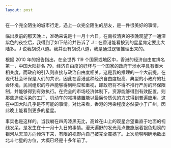 ```yaml
---
layout: post
---
```


在一个完全陌生的城市行走，遇上一众完全陌生的朋友，是一件很美好的事情。

临出发前的那天晚上，准确来说是十一月十六日，在南校清爽的夜晚观望了一通深紫色的夜空后，我得到了如下结论并告诉了 J：在香港能看按到的星星肯定要比大陆多。J 说我胡说八道。我并没有胡说八道，我是通过逻辑推理出来的。

根据 2010 年的报告指出，在全世界 119 个国家或地区中，香港的经济自由度排名第一，中国大陆排名 79。经济自由度的好坏与一个国家的政府干涉水平具有很大相关度，而政府的引入则直接与政治自由度相关。这是我的推理的一个大前提。在现代社会环保是人们的共识，因此在香港这种经济自由度极高、典型的小政府的社会环境，民间组织的呼声能够得到响应和重视，即政府将不得不推行严厉的环保限制，并能够得到有效执行。在完全的市场经济体制下，资源能够得到有效配置，则那些造成污染的工厂、机动车的减排装置能以最廉价质优的方式得到普遍应用，这在中国大陆几乎是不可能的事情。对比来看，香港的污染程度必然要小于广州，因此晚上能看到更多的星星。

事实也是这样的。当我躺在四周漆黑无比，高耸在山上的观星台望垂直于地面的视线发呆，是发生在十一月十九日的事情。漫天遍野的发光亮点像施展着银色翅膀的银河从天顶方向倾泻下来，有限的视野内自己被完全震撼了。上次能够明确地数出北斗七星的方位，大概已经是十多年前了。
